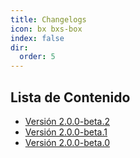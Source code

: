 ```yaml
---
title: Changelogs
icon: bx bxs-box
index: false
dir:
  order: 5
---
```


## Lista de Contenido

- [Versión 2.0.0-beta.2](../changelogs/version-2.0.0-beta.2.md)
- [Versión 2.0.0-beta.1](../changelogs/version-2.0.0-beta.1.md)
- [Versión 2.0.0-beta.0](../changelogs/version-2.0.0-beta.0.md)

